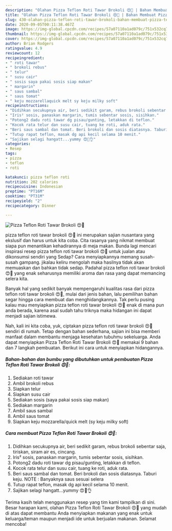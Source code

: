 ```yaml
---
description: "Olahan Pizza Teflon Roti Tawar Brokoli 😍🍕 | Bahan Membuat Pizza Teflon Roti Tawar Brokoli 😍🍕 Yang Lezat Sekali"
title: "Olahan Pizza Teflon Roti Tawar Brokoli 😍🍕 | Bahan Membuat Pizza Teflon Roti Tawar Brokoli 😍🍕 Yang Lezat Sekali"
slug: 430-olahan-pizza-teflon-roti-tawar-brokoli-bahan-membuat-pizza-teflon-roti-tawar-brokoli-yang-lezat-sekali
date: 2020-09-05T00:11:38.467Z
image: https://img-global.cpcdn.com/recipes/57a07110a1ad079c/751x532cq70/pizza-teflon-roti-tawar-brokoli-😍🍕-foto-resep-utama.jpg
thumbnail: https://img-global.cpcdn.com/recipes/57a07110a1ad079c/751x532cq70/pizza-teflon-roti-tawar-brokoli-😍🍕-foto-resep-utama.jpg
cover: https://img-global.cpcdn.com/recipes/57a07110a1ad079c/751x532cq70/pizza-teflon-roti-tawar-brokoli-😍🍕-foto-resep-utama.jpg
author: Brian Rodgers
ratingvalue: 4.9
reviewcount: 12
recipeingredient:
- " roti tawar"
- " brokoli rebus"
- " telur"
- " susu cair"
- " sosis saya pakai sosis siap makan"
- " margarin"
- " saus sambal"
- " saus tomat"
- " keju mozzarellaquick melt sy keju milky soft"
recipeinstructions:
- "Didihkan secukupnya air, beri sedikit garam, rebus brokoli sebentar saja, tiriskan, siram air es, cincang."
- "Iris² sosis, panaskan margarin, tumis sebentar sosis, sisihkan."
- "Potong2 dadu roti tawar dg pisau/gunting, letakkan di teflon."
- "Kocok rata telur dan susu cair, tuang ke roti, aduk rata."
- "Beri saus sambal dan tomat. Beri brokoli dan sosis diatasnya. Taburi keju. NOTE : Banyaknya saus sesuai selera"
- "Tutup rapat teflon, masak dg api kecil selama 10 menit."
- "Sajikan selagi hangatt...yummy 😍🤤👌"
categories:
- Resep
tags:
- pizza
- teflon
- roti

katakunci: pizza teflon roti 
nutrition: 202 calories
recipecuisine: Indonesian
preptime: "PT16M"
cooktime: "PT31M"
recipeyield: "2"
recipecategory: Dinner

---
```



![Pizza Teflon Roti Tawar Brokoli 😍🍕](https://img-global.cpcdn.com/recipes/57a07110a1ad079c/751x532cq70/pizza-teflon-roti-tawar-brokoli-😍🍕-foto-resep-utama.jpg)


pizza teflon roti tawar brokoli 😍🍕 ini merupakan sajian nusantara yang ekslusif dan harus untuk kita coba. Cita rasanya yang nikmat membuat siapa pun menantikan kehadirannya di meja makan.
Bunda lagi mencari inspirasi resep pizza teflon roti tawar brokoli 😍🍕 untuk jualan atau dikonsumsi sendiri yang Sedap? Cara menyiapkannya memang susah-susah gampang. jikalau keliru mengolah maka hasilnya tidak akan memuaskan dan bahkan tidak sedap. Padahal pizza teflon roti tawar brokoli 😍🍕 yang enak seharusnya memiliki aroma dan rasa yang dapat memancing selera kita.



Banyak hal yang sedikit banyak mempengaruhi kualitas rasa dari pizza teflon roti tawar brokoli 😍🍕, mulai dari jenis bahan, lalu pemilihan bahan segar hingga cara membuat dan menghidangkannya. Tak perlu pusing kalau mau menyiapkan pizza teflon roti tawar brokoli 😍🍕 enak di mana pun anda berada, karena asal sudah tahu triknya maka hidangan ini dapat menjadi sajian istimewa.


Nah, kali ini kita coba, yuk, ciptakan pizza teflon roti tawar brokoli 😍🍕 sendiri di rumah. Tetap dengan bahan sederhana, sajian ini bisa memberi manfaat dalam membantu menjaga kesehatan tubuhmu sekeluarga. Anda dapat menyiapkan Pizza Teflon Roti Tawar Brokoli 😍🍕 memakai 9 bahan dan 7 langkah pembuatan. Berikut ini cara untuk menyiapkan hidangannya.

<!--inarticleads1-->

##### Bahan-bahan dan bumbu yang dibutuhkan untuk pembuatan Pizza Teflon Roti Tawar Brokoli 😍🍕:

1. Sediakan  roti tawar
1. Ambil  brokoli rebus
1. Siapkan  telur
1. Siapkan  susu cair
1. Sediakan  sosis (saya pakai sosis siap makan)
1. Sediakan  margarin
1. Ambil  saus sambal
1. Ambil  saus tomat
1. Siapkan  keju mozzarella/quick melt (sy keju milky soft)




<!--inarticleads2-->

##### Cara membuat Pizza Teflon Roti Tawar Brokoli 😍🍕:

1. Didihkan secukupnya air, beri sedikit garam, rebus brokoli sebentar saja, tiriskan, siram air es, cincang.
1. Iris² sosis, panaskan margarin, tumis sebentar sosis, sisihkan.
1. Potong2 dadu roti tawar dg pisau/gunting, letakkan di teflon.
1. Kocok rata telur dan susu cair, tuang ke roti, aduk rata.
1. Beri saus sambal dan tomat. Beri brokoli dan sosis diatasnya. Taburi keju. NOTE : Banyaknya saus sesuai selera
1. Tutup rapat teflon, masak dg api kecil selama 10 menit.
1. Sajikan selagi hangatt...yummy 😍🤤👌




Terima kasih telah menggunakan resep yang tim kami tampilkan di sini. Besar harapan kami, olahan Pizza Teflon Roti Tawar Brokoli 😍🍕 yang mudah di atas dapat membantu Anda menyiapkan makanan yang enak untuk keluarga/teman maupun menjadi ide untuk berjualan makanan. Selamat mencoba!

